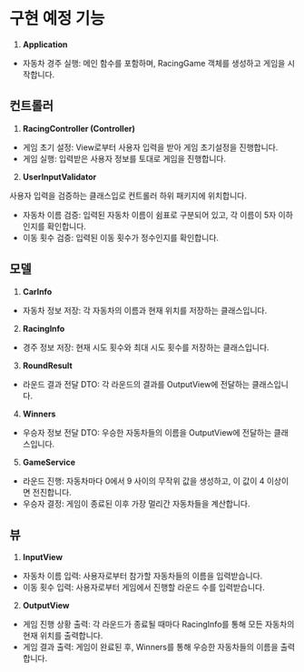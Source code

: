 # 구현 예정 기능

1. **Application**

- 자동차 경주 실행: 메인 함수를 포함하며, RacingGame 객체를 생성하고 게임을 시작합니다.

## 컨트롤러

1. **RacingController (Controller)**

- 게임 초기 설정: View로부터 사용자 입력을 받아 게임 초기설정을 진행합니다.
- 게임 실행: 입력받은 사용자 정보를 토대로 게임을 진행합니다.

2. **UserInputValidator**

사용자 입력을 검증하는 클래스입로 컨트롤러 하위 패키지에 위치합니다.

- 자동차 이름 검증: 입력된 자동차 이름이 쉼표로 구분되어 있고, 각 이름이 5자 이하인지를 확인합니다.
- 이동 횟수 검증: 입력된 이동 횟수가 정수인지를 확인합니다.

## 모델

1. **CarInfo**

- 자동차 정보 저장: 각 자동차의 이름과 현재 위치를 저장하는 클래스입니다.

2. **RacingInfo**

- 경주 정보 저장: 현재 시도 횟수와 최대 시도 횟수를 저장하는 클래스입니다.

3. **RoundResult**

- 라운드 결과 전달 DTO: 각 라운드의 결과를 OutputView에 전달하는 클래스입니다.

4. **Winners**

- 우승자 정보 전달 DTO: 우승한 자동차들의 이름을 OutputView에 전달하는 클래스입니다.

5. **GameService**

- 라운드 진행: 자동차마다 0에서 9 사이의 무작위 값을 생성하고, 이 값이 4 이상이면 전진합니다.
- 우승자 결정: 게임이 종료된 이후 가장 멀리간 자동차들을 계산합니다.

## 뷰

1. **InputView**

- 자동차 이름 입력: 사용자로부터 참가할 자동차들의 이름을 입력받습니다.
- 이동 횟수 입력: 사용자로부터 게임에서 진행할 라운드 수를 입력받습니다.

2. **OutputView**

- 게임 진행 상황 출력: 각 라운드가 종료될 때마다 RacingInfo를 통해 모든 자동차의 현재 위치를 출력합니다.
- 게임 결과 출력: 게임이 완료된 후, Winners를 통해 우승한 자동차들의 이름을 출력합니다.